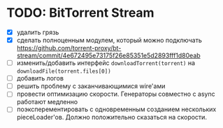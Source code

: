# TODO: BitTorrent Stream

- [x] удалить грязь
- [x] сделать полноценным модулем, который можно подключать https://github.com/torrent-proxy/bt-stream/commit/4e672495e73175f26e85351e5d2893fff1d80eab
- [ ] изменить/добавить интерфейс `downloadTorrent(torrent)` на `downloadFile(torrent.files[0])`
- [ ] добавить логов
- [ ] решить проблему с заканчивающимися wire'ами
- [ ] провести оптимизацию скорости. Генераторы совместно с async работают медленно
- [ ] поэксперементировать с одновременным созданием нескольких pieceLoader'ов. Должно положительно сказаться на скорости.
